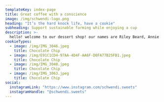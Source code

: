```yaml
---
templateKey: index-page
title: Great coffee with a conscience
image: /img/schwendi-logo.png
heading: "It’s the hard knock life, have a cookie"
subheading: Support sustainable farming while enjoying a cup
description: >-
  hello! welcome to our dessert shop! our names are Riley Beard, Annie Schwendiman (aka Schwendi) and Kendall Hebert and we are high schoolers in Lumberton, TX. we’re just a couple of  best friends hoping to earn a little money while providing people what they love; cookies! we hope to continue this business for as long as we can and we’d love to hear your suggestions for new treats! we will continue to add more cookie/dessert choices as this business grows! thank you for your support!
cookieTypes:
  - image: /img/IMG_3046.jpeg
    title: Chocolate Chip
  - image: /img/E91C1CD4-97AA-4D4F-AA6F-D0FA77B25FB1.jpeg
    title: Chocolate Chip
  - image: /img/IMG_3048.jpeg
    title: Chocolate Chip
  - image: /img/IMG_3063.jpeg
    title: Chocolate Chip
social:
  instagramLink: "https://www.instagram.com/schwendi.sweets"
  instagramHandle: "@schwendi.sweets"
---
```

